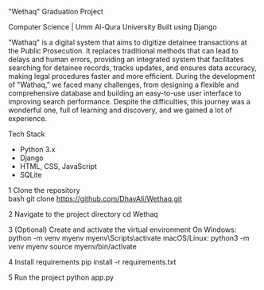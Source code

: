  "Wethaq" Graduation Project

Computer Science | Umm Al-Qura University
Built using Django

"Wathaq" is a digital system that aims to digitize detainee transactions at the Public Prosecution. It replaces traditional methods that can lead to delays and human errors, providing an integrated system that facilitates searching for detainee records, tracks updates, and ensures data accuracy, making legal procedures faster and more efficient. During the development of "Wathaq," we faced many challenges, from designing a flexible and comprehensive database and building an easy-to-use user interface to improving search performance. Despite the difficulties, this journey was a wonderful one, full of learning and discovery, and we gained a lot of experience.

 Tech Stack
- Python 3.x
- Django
- HTML, CSS, JavaScript
- SQLite


1 Clone the repository  
   bash
   git clone https://github.com/DhayAli/Wethaq.git

   2 Navigate to the project directory
     cd Wethaq

3 (Optional) Create and activate the virtual environment
On Windows:
 python -m venv myenv
myenv\Scripts\activate
 macOS/Linux:
python3 -m venv myenv
source myenv/bin/activate

4 Install requirements
  pip install -r requirements.txt

5 Run the project
  python app.py

